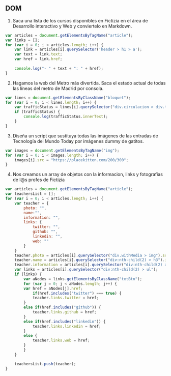 ## DOM

1. Saca una lista de los cursos disponibles en Fictizia en el área de Desarrollo interactivo y Web y conviertelo en Markdown.
```javascript
var articles = document.getElementsByTagName("article");
var links = [];
for (var i = 0; i < articles.length; i++) {
    var link = articles[i].querySelector('header > h1 > a');
	var text = link.text;
	var href = link.href;
	
	console.log("- " + text + ": " + href);
}
```

2. Hagamos la web del Metro más divertida.
Saca el estado actual de todas las líneas del metro de Madrid por consola.
```javascript
var lines = document.getElementsByClassName("bloquet");
for (var i = 0; i < lines.length; i++) {
	var trafficStatus = lines[i].querySelector("div.circulacion > div.txt > a");
 	if (trafficStatus) {
	    console.log(trafficStatus.innerText);
    }
}
```

3. Diseña un script que sustituya todas las imágenes de las entradas de Tecnología del Mundo Today por imágenes dummy de gatitos.
```javascript
var images = document.getElementsByTagName("img");
for (var i = 0; i < images.length; i++) {
    images[i].src = "https://placekitten.com/200/300";
}
```

4. Nos creamos un array de objetos con la informacion, links y fotografias de l@s profes de Fictizia
```javascript
var articles = document.getElementsByTagName("article");
var teachersList = [];
for (var i = 0; i < articles.length; i++) {
    var teacher = {
        photo: "",
        name:"",
        information: "",
        links: {
            twitter: "",
            github: "",
            linkedin: "",
            web: ""
        }
    }
    teacher.photo = articles[i].querySelector("div.withMedia > img").src;
    teacher.name = articles[i].querySelector("div:nth-child(2) > h3").innerText;
    teacher.information = articles[i].querySelector("div:nth-child(2) > p").innerText;
    var links = articles[i].querySelector("div:nth-child(2) > ul");
	if (links) {
	    var aNodes = links.getElementsByClassName("txtBtn");
	    for (var j = 0; j < aNodes.length; j++) {
		var href = aNodes[j].href;
	        if(href.includes("twitter") === true) {
		    teacher.links.twitter = href;
		}
		else if(href.includes("github")) {
		    teacher.links.github = href;
		}
		else if(href.includes("linkedin")) {
		    teacher.links.linkedin = href;
		}
		else {
		    teacher.links.web = href;
		}
	    }
	}

	teachersList.push(teacher);
}
```
